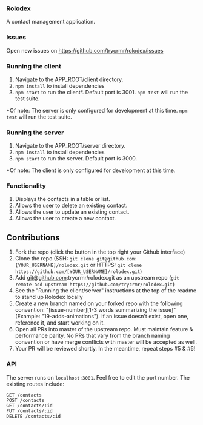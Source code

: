 ### Rolodex

A contact management application.

### Issues

Open new issues on https://github.com/trycrmr/rolodex/issues

### Running the client

1. Navigate to the APP_ROOT/client directory.
2. `npm install` to install dependencies
3. `npm start` to run the client\*. Default port is 3001. `npm test` will run the test suite.

\*Of note: The server is only configured for development at this time. `npm test` will run the test suite.

### Running the server

1. Navigate to the APP_ROOT/server directory.
2. `npm install` to install dependencies
3. `npm start` to run the server. Default port is 3000.

\*Of note: The client is only configured for development at this time.

### Functionality

1. Displays the contacts in a table or list.
2. Allows the user to delete an existing contact.
3. Allows the user to update an existing contact.
4. Allows the user to create a new contact.

## Contributions

1. Fork the repo (click the button in the top right your Github interface)
2. Clone the repo (SSH: `git clone git@github.com:[YOUR_USERNAME]/rolodex.git` or HTTPS: `git clone https://github.com/[YOUR_USERNAME]/rolodex.git`)
3. Add git@github.com:trycrmr/rolodex.git as an upstream repo (`git remote add upstream https://github.com/trycrmr/rolodex.git`)
4. See the "Running the client/server" instructions at the top of the readme to stand up Rolodex locally
5. Create a new branch named on your forked repo with the following convention: "[issue-number][1-3 words summarizing the issue]" (Example: "19-adds-animations"). If an issue doesn't exist, open one, reference it, and start working on it.
6. Open all PRs into master of the upstream repo. Must maintain feature & performance parity. No PRs that vary from the branch naming convention or have merge conflicts with master will be accepted as well.
7. Your PR will be reviewed shortly. In the meantime, repeat steps #5 & #6!

### API

The server runs on `localhost:3001`. Feel free to edit the port number. The existing routes include:

```
GET /contacts
POST /contacts
GET /contacts/:id
PUT /contacts/:id
DELETE /contacts/:id
```
